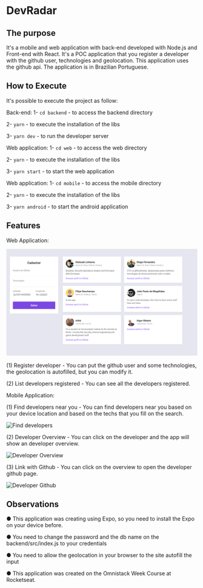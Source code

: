 # DevRadar

## The purpose
It's a mobile and web application with back-end developed with Node.js and Front-end with React. It's a POC application that you register a developer with the github user, technologies and geolocation. This application uses the github api.
The application is in Brazilian Portuguese.

## How to Execute
It's possible to execute the project as follow:

Back-end:
1- `cd backend` - to access the backend directory

2- `yarn` - to execute the installation of the libs

3- `yarn dev` - to run the developer server

Web application: 
1- `cd web` - to access the web directory

2- `yarn` - to execute the installation of the libs

3- `yarn start` - to start the web application

Web application: 
1- `cd mobile` - to access the mobile directory

2- `yarn` - to execute the installation of the libs

3- `yarn android` - to start the android application

## Features

Web Application:

![Web application](https://github.com/Gisleude/DevRadar/blob/master/public/web-application.png)

(1) Register developer - You can put the github user and some technologies, the geolocation is autofilled, but you can modify it.

(2) List developers registered - You can see all the developers registered.

Mobile Application:

(1) Find developers near you - You can find developers near you based on your device location and based on the techs that you fill on the search.

![Find developers](https://github.com/Gisleude/DevRadar/blob/master/public/find-devs.png)

(2) Developer Overview - You can click on the developer and the app will show an developer overview.

![Developer Overview](https://github.com/Gisleude/DevRadar/blob/master/public/dev-overview.png)

(3) Link with Github - You can click on the overview to open the developer github page.

![Developer Github](https://github.com/Gisleude/DevRadar/blob/master/public/dev-github.png)

## Observations
● This application was creating using Expo, so you need to install the Expo on your device before.

● You need to change the password and the db name on the backend/src/index.js to your credentials

● You need to allow the geolocation in your browser to the site autofill the input

● This application was created on the Omnistack Week Course at Rocketseat.
